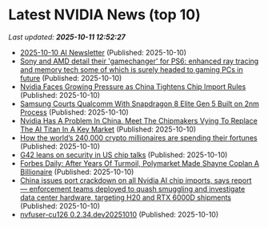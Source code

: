 # Latest NVIDIA News (top 10)
_Last updated: **2025-10-11 12:52:27**_

- [2025-10-10 AI Newsletter](https://posit.co/blog/2025-10-10-ai-newsletter/) (Published: 2025-10-10)
- [Sony and AMD detail their 'gamechanger' for PS6: enhanced ray tracing and memory tech some of which is surely headed to gaming PCs in future](https://www.pcgamer.com/hardware/sony-and-amd-detail-their-gamechanger-for-ps6-enhanced-ray-tracing-and-memory-tech-some-of-which-is-surely-headed-to-gaming-pcs-in-future/) (Published: 2025-10-10)
- [Nvidia Faces Growing Pressure as China Tightens Chip Import Rules](https://consent.yahoo.com/v2/collectConsent?sessionId=1_cc-session_fbc1cf31-2413-439b-a830-8ad69bd2d966) (Published: 2025-10-10)
- [Samsung Courts Qualcomm With Snapdragon 8 Elite Gen 5 Built on 2nm Process](https://www.androidheadlines.com/2025/10/samsung-courts-qualcomm-with-snapdragon-8-elite-gen-5-built-on-2nm-process.html) (Published: 2025-10-10)
- [Nvidia Has A Problem In China. Meet The Chipmakers Vying To Replace The AI Titan In A Key Market](https://biztoc.com/x/2f11369c307fed76) (Published: 2025-10-10)
- [How the world’s 240,000 crypto millionaires are spending their fortunes](https://www.cnbc.com/2025/10/10/how-crypto-millionaires-spend-their-fortunes.html) (Published: 2025-10-10)
- [G42 leans on security in US chip talks](https://biztoc.com/x/310aba751e603c32) (Published: 2025-10-10)
- [Forbes Daily: After Years Of Turmoil, Polymarket Made Shayne Coplan A Billionaire](https://www.forbes.com/sites/daniellechemtob/2025/10/10/forbes-daily-after-years-of-turmoil-polymarket-made-shayne-coplan-a-billionaire/) (Published: 2025-10-10)
- [China issues port crackdown on all Nvidia AI chip imports, says report — enforcement teams deployed to quash smuggling and investigate data center hardware, targeting H20 and RTX 6000D shipments](https://www.tomshardware.com/pc-components/gpus/china-launches-port-crackdown-on-nvidia-chips) (Published: 2025-10-10)
- [nvfuser-cu126 0.2.34.dev20251010](https://pypi.org/project/nvfuser-cu126/0.2.34.dev20251010/) (Published: 2025-10-10)
